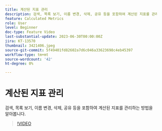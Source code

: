 ```yaml
---
title: 계산된 지표 관리
description: 검색, 목록 보기, 이름 변경, 삭제, 공유 등을 포함하여 계산된 지표를 관리하는 방법을 알아봅니다.
feature: Calculated Metrics
role: User
level: Beginner
doc-type: Feature Video
last-substantial-update: 2023-06-30T00:00:00Z
jira: KT-13570
thumbnail: 3421406.jpeg
source-git-commit: 5f49401fd82602a7d6c046a33623698c4eb45397
workflow-type: tm+mt
source-wordcount: '42'
ht-degree: 0%

---
```



# 계산된 지표 관리

검색, 목록 보기, 이름 변경, 삭제, 공유 등을 포함하여 계산된 지표를 관리하는 방법을 알아봅니다.

>[!VIDEO](https://video.tv.adobe.com/v/3421406/?learn=on)
